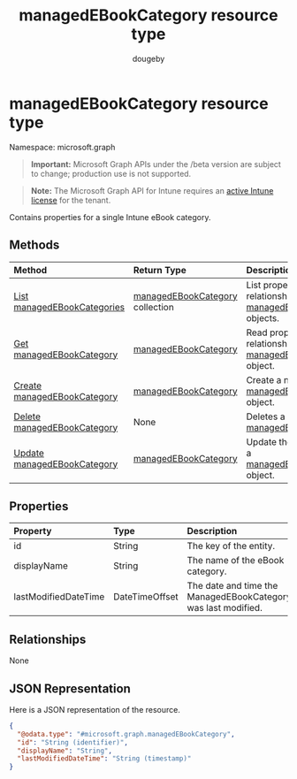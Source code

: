 ﻿---
title: "managedEBookCategory resource type"
description: "Contains properties for a single Intune eBook category."
author: "dougeby"
localization_priority: Normal
ms.prod: "intune"
doc_type: resourcePageType
---

# managedEBookCategory resource type

Namespace: microsoft.graph

> **Important:** Microsoft Graph APIs under the /beta version are subject to change; production use is not supported.

> **Note:** The Microsoft Graph API for Intune requires an [active Intune license](https://go.microsoft.com/fwlink/?linkid=839381) for the tenant.

Contains properties for a single Intune eBook category.

## Methods

| Method                                                                            | Return Type                                                                          | Description                                                                                                                 |
| :-------------------------------------------------------------------------------- | :----------------------------------------------------------------------------------- | :-------------------------------------------------------------------------------------------------------------------------- |
| [List managedEBookCategories](../api/intune-books-managedebookcategory-list.md)   | [managedEBookCategory](../resources/intune-books-managedebookcategory.md) collection | List properties and relationships of the [managedEBookCategory](../resources/intune-books-managedebookcategory.md) objects. |
| [Get managedEBookCategory](../api/intune-books-managedebookcategory-get.md)       | [managedEBookCategory](../resources/intune-books-managedebookcategory.md)            | Read properties and relationships of the [managedEBookCategory](../resources/intune-books-managedebookcategory.md) object.  |
| [Create managedEBookCategory](../api/intune-books-managedebookcategory-create.md) | [managedEBookCategory](../resources/intune-books-managedebookcategory.md)            | Create a new [managedEBookCategory](../resources/intune-books-managedebookcategory.md) object.                              |
| [Delete managedEBookCategory](../api/intune-books-managedebookcategory-delete.md) | None                                                                                 | Deletes a [managedEBookCategory](../resources/intune-books-managedebookcategory.md).                                        |
| [Update managedEBookCategory](../api/intune-books-managedebookcategory-update.md) | [managedEBookCategory](../resources/intune-books-managedebookcategory.md)            | Update the properties of a [managedEBookCategory](../resources/intune-books-managedebookcategory.md) object.                |

## Properties

| Property             | Type           | Description                                                   |
| :------------------- | :------------- | :------------------------------------------------------------ |
| id                   | String         | The key of the entity.                                        |
| displayName          | String         | The name of the eBook category.                               |
| lastModifiedDateTime | DateTimeOffset | The date and time the ManagedEBookCategory was last modified. |

## Relationships

None

## JSON Representation

Here is a JSON representation of the resource.

<!-- {
  "blockType": "resource",
  "keyProperty": "id",
  "@odata.type": "microsoft.graph.managedEBookCategory"
}
-->

```json
{
  "@odata.type": "#microsoft.graph.managedEBookCategory",
  "id": "String (identifier)",
  "displayName": "String",
  "lastModifiedDateTime": "String (timestamp)"
}
```
